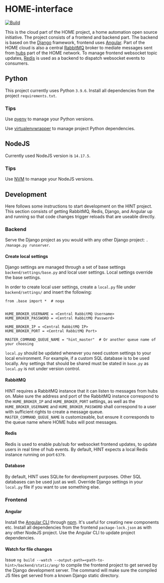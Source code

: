 # HOME-interface
[![Build](https://github.com/megacorpincorporated/hint/actions/workflows/build.yml/badge.svg?branch=master)](https://github.com/megacorpincorporated/hint/actions/workflows/build.yml)

This is the cloud part of the HOME project, a home automation open source 
initiative. The project consists of a frontend and backend part. The backend 
is based on the [Django](https://www.djangoproject.com/) framework, frontend 
uses [Angular](https://angular.io/). Part of the HOME cloud is also a 
central [RabbitMQ](https://www.rabbitmq.com/) broker to mediate messages 
sent from [hubs](https://github.com/open-home-iot/hume) part of the 
HOME network. To manage frontend websocket topic updates,
[Redis](https://redis.io/) is used as a backend to dispatch websocket events to
consumers.

## Python
This project currently uses Python `3.9.6`. Install all dependencies from 
the project `requirements.txt`.

### Tips
Use [pyenv](https://github.com/pyenv/pyenv) to manage your Python versions.

Use [virtualenvwrapper](https://virtualenvwrapper.readthedocs.io/en/latest/)
to manage project Python dependencies.

## NodeJS
Currently used NodeJS version is `14.17.5`.

### Tips
Use [NVM](https://github.com/nvm-sh/nvm) to manage your NodeJS versions.

## Development
Here follows some instructions to start development on the HINT project. 
This section consists of getting RabbitMQ, Redis, Django, and Angular up and 
running so that code changes trigger reloads that are useable directly.

### Backend
Serve the Django project as you would with any other Django project: `.
/manage.py runserver`.

#### Create local settings
Django settings are managed through a set of base settings 
`backend/settings/base.py` and local user settings. Local settings override 
the base settings.

In order to create local user settings, create a `local.py` file under 
`backend/settings/` and insert the following:

```
from .base import *  # noqa


HUME_BROKER_USERNAME = <Central RabbitMQ Username>
HUME_BROKER_PASSWORD = <Central RabbitMQ Password>

HUME_BROKER_IP = <Central RabbitMQ IP>
HUME_BROKER_PORT = <Central RabbitMQ Port>

MASTER_COMMAND_QUEUE_NAME = "hint_master"  # Or another queue name of your choosing
```
`local.py` should be updated whenever you need custom settings to your 
local environment. For example, if a custom SQL database is to be used 
locally. Any settings that should be shared must be stated in `base.py` as 
`local.py` is not under version control.

#### RabbitMQ
HINT requires a RabbitMQ instance that it can listen to messages from hubs 
on. Make sure the address and port of the RabbitMQ instance correspond to 
the `HUME_BROKER_IP` and `HUME_BROKER_PORT` settings, as well as the 
`HUME_BROKER_USERNAME` and `HUME_BROKER_PASSWORD` shall correspond to a 
user with sufficient rights to create a message queue. 
`MASTER_COMMAND_QUEUE_NAME` is customizeable, but ensure it corresponds to 
the queue name where HOME hubs will post messages.

#### Redis
Redis is used to enable pub/sub for websocket frontend updates, to update 
users in real time of hub events. By default, HINT expects a local Redis 
instance running on port `6379`.

#### Database
By default, HINT uses SQLite for development purposes. Other SQL databases 
can be used just as well. Override Django settings in your `local.py` file 
if you want to use something else. 

### Frontend

#### Angular
Install the [Angular CLI](https://cli.angular.io/) through
[npm](https://www.npmjs.com/). It's useful for creating new components etc. 
Install all dependencies from the frontend `package-lock.json` as with any 
other NodeJS project. Use the Angular CLI to update project dependencies.

#### Watch for file changes
Issue `ng build --watch --output-path=<path-to-hint>/backend/static/ang/` 
to compile the frontend project to get served by the Django development 
server. The command will make sure the compiled JS files get served from a 
known Django static directory.

